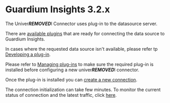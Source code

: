 # Guardium Insights 3.2.x
The Univer***REMOVED***l Connector uses plug-in to the datasource server.

There are [available plugins](../../../docs/available_plugins.md) that are ready for connecting the data source to Guardium Insights.

In cases where the requested data source isn't available, please refer tp [Developing a plug-in](../../../docs/Guardium%20Insights/3.2.x/developing_plugins_gi.md).

Please refer to [Managing plug-ins](../../../docs/Guardium%20Insights/3.2.x/Plugins_management.md) to make sure the required plug-in is installed before configuring a new univer***REMOVED***l connector.

Once the plug-in is installed you can [create a new connection](../../../docs/Guardium%20Insights/3.2.x/UC_Configuration_GI.md). 

The connection initialization can take few minutes. To monitor the current status of connection and the latest traffic, click [here](../../../docs/Guardium%20Insights/3.2.x/monitoring_GI.MD).
